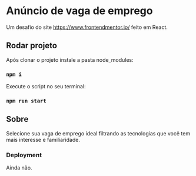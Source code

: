 # Anúncio de vaga de emprego

Um desafio do site https://www.frontendmentor.io/ feito em React.


## Rodar projeto

Após clonar o projeto instale a pasta node_modules:

### `npm i`

Execute o script no seu terminal:

### `npm run start`


## Sobre

Selecione sua vaga de emprego ideal filtrando as tecnologias que você tem mais interesse e familiaridade.


### Deployment

Ainda não.
